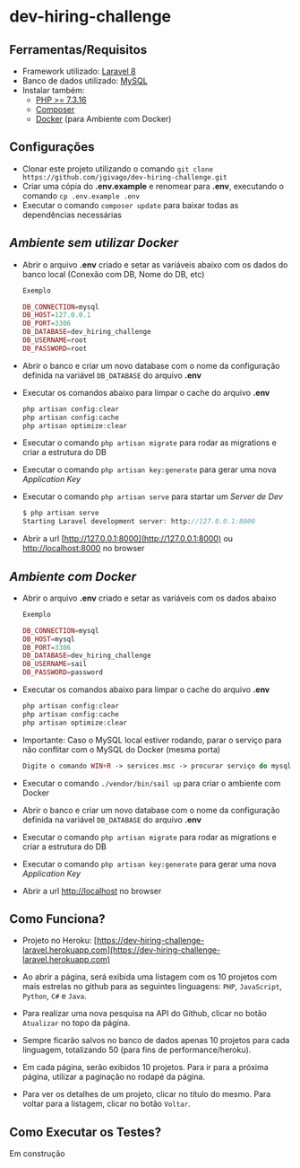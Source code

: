 # dev-hiring-challenge

## **Ferramentas/Requisitos**

- Framework utilizado: [Laravel 8](https://laravel.com/docs/8.x)
- Banco de dados utilizado: [MySQL](https://dev.mysql.com/downloads)
- Instalar também:
    - [PHP >= 7.3.16](http://php.net/downloads.php)
    - [Composer](https://getcomposer.org/download)
    - [Docker](https://docs.docker.com) (para Ambiente com Docker)

## **Configurações**

- Clonar este projeto utilizando o comando `git clone https://github.com/jgivago/dev-hiring-challenge.git`
- Criar uma cópia do **.env.example** e renomear para **.env**, executando o comando `cp .env.example .env`
- Executar o comando `composer update` para baixar todas as dependências necessárias

## _Ambiente sem utilizar **Docker**_ ##

- Abrir o arquivo **.env** criado e setar as variáveis abaixo com os dados do banco local (Conexão com DB, Nome do DB, etc)
    
    ```php
    Exemplo

    DB_CONNECTION=mysql
    DB_HOST=127.0.0.1
    DB_PORT=3306
    DB_DATABASE=dev_hiring_challenge
    DB_USERNAME=root
    DB_PASSWORD=root
    ```

- Abrir o banco e criar um novo database com o nome da configuração definida na variável `DB_DATABASE` do arquivo **.env**
- Executar os comandos abaixo para limpar o cache do arquivo **.env**
    
    ```php
    php artisan config:clear
    php artisan config:cache
    php artisan optimize:clear
    ```

- Executar o comando `php artisan migrate` para rodar as migrations e criar a estrutura do DB
- Executar o comando `php artisan key:generate` para gerar uma nova *Application Key*
- Executar o comando `php artisan serve` para startar um *Server de Dev*
    
    ```php
    $ php artisan serve
    Starting Laravel development server: http://127.0.0.1:8000
    ```

- Abrir a url [http://127.0.0.1:8000](http://127.0.0.1:8000) ou [http://localhost:8000](http://localhost:8000) no browser

## _Ambiente com **Docker**_ ##

- Abrir o arquivo **.env** criado e setar as variáveis com os dados abaixo
    
    ```php
    Exemplo
    
    DB_CONNECTION=mysql
    DB_HOST=mysql
    DB_PORT=3306
    DB_DATABASE=dev_hiring_challenge
    DB_USERNAME=sail
    DB_PASSWORD=password
    ```

- Executar os comandos abaixo para limpar o cache do arquivo **.env**
    
    ```php
    php artisan config:clear
    php artisan config:cache
    php artisan optimize:clear
    ```

- Importante: Caso o MySQL local estiver rodando, parar o serviço para não conflitar com o MySQL do Docker (mesma porta)
    
    ```php
    Digite o comando WIN+R -> services.msc -> procurar serviço do mysql -> parar
    ```

- Executar o comando `./vendor/bin/sail up` para criar o ambiente com Docker
- Abrir o banco e criar um novo database com o nome da configuração definida na variável `DB_DATABASE` do arquivo **.env**
- Executar o comando `php artisan migrate` para rodar as migrations e criar a estrutura do DB
- Executar o comando `php artisan key:generate` para gerar uma nova *Application Key*
- Abrir a url [http://localhost](http://localhost) no browser

## **Como Funciona?**

- Projeto no Heroku: [https://dev-hiring-challenge-laravel.herokuapp.com](https://dev-hiring-challenge-laravel.herokuapp.com)

- Ao abrir a página, será exibida uma listagem com os 10 projetos com mais estrelas no github para as seguintes linguagens:
`PHP`, `JavaScript`, `Python`, `C#` e `Java`.

- Para realizar uma nova pesquisa na API do Github, clicar no botão `Atualizar` no topo da página.

- Sempre ficarão salvos no banco de dados apenas 10 projetos para cada linguagem, totalizando 50 (para fins de performance/heroku).

- Em cada página, serão exibidos 10 projetos. Para ir para a próxima página, utilizar a paginação no rodapé da página.

- Para ver os detalhes de um projeto, clicar no título do mesmo. Para voltar para a listagem, clicar no botão `Voltar`.

## **Como Executar os Testes?**

Em construção